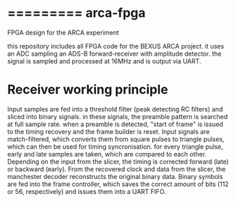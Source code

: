 =========
arca-fpga
=========

FPGA design for the ARCA experiment

this repository includes all FPGA code for the BEXUS ARCA project. it uses an ADC sampling an ADS-B forward-receiver with amplitude detector. the signal is sampled and processed at 16MHz and is output via UART.

Receiver working principle
========
Input samples are fed into a threshold filter (peak detecting RC filters) and sliced into binary signals. in these signals, the preamble pattern is searched at full sample rate. when a preamble is detected, "start of frame" is issued to the timing recovery and the frame builder is reset. 
Input signals are match-filtered, which converts them from square pulses to triangle pulses, which can then be used for timing syncronisation. for every triangle pulse, early and late samples are taken, which are compared to each other. Depending on the input from the slicer, the timing is corrected forward (late) or backward (early).
From the recovered clock and data from the slicer, the manchester decoder reconstructs the original binary data. Binary symbols are fed into the frame controller, which saves the correct amount of bits (112 or 56, respectively) and issues them into a UART FIFO.

